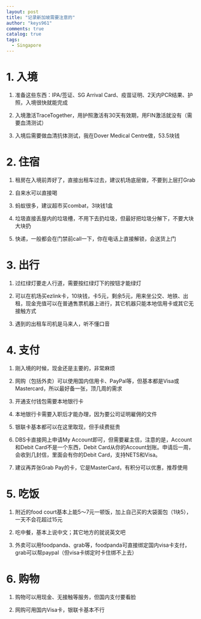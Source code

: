 ```yaml
---
layout: post
title: "记录新加坡需要注意的"
author: "keys961"
comments: true
catalog: true
tags:
  - Singapore
---
```


# 1. 入境

1. 准备这些东西：IPA/签证、SG Arrival Card、疫苗证明、2天内PCR结果、护照，入境很快就能完成

2. 入境激活TraceTogether，用护照激活有30天有效期，用FIN激活就没有（需要血清测试）

3. 入境后需要做血清抗体测试，我在Dover Medical Centre做，53.5块钱

# 2. 住宿

1. 租房在入境前弄好了，直接出租车过去，建议机场底层做，不要到上层打Grab

2. 自来水可以直接喝

3. 蚂蚁很多，建议超市买combat，3块钱1盒

4. 垃圾直接丢屋内的垃圾槽，不用下去扔垃圾，但最好把垃圾分解下，不要大块大块扔

5. 快递，一般都会在门禁前call一下，你在电话上直接解锁，会送货上门

# 3. 出行

1. 过红绿灯要走人行道，需要按红绿灯下的按钮才能绿灯

2. 可以在机场买ezlink卡，10块钱，卡5元，剩余5元，用来坐公交、地铁、出租，现金充值可以在普通售票机器上进行，其它机器只能本地信用卡或其它无接触方式

3. 遇到的出租车司机是马来人，听不懂口音

# 4. 支付

1. 刚入境的时候，现金还是主要的，非常麻烦

2. 网购（包括外卖）可以使用国内信用卡、PayPal等，但基本都是Visa或Mastercard，所以最好备一张，顶几周的需求

3. 开通支付钱包需要本地银行卡

4. 本地银行卡需要入职后才能办理，因为要公司证明雇佣的文件

5. 银联卡基本都可以在这里取现，但手续费挺贵

6. DBS卡直接网上申请My Account即可，但需要雇主信，注意的是，Account和Debit Card不是一个东西，Debit Card从你的Account划账。申请后一周，会收到几封信，里面会有你的Debit Card，支持NETS和Visa。

7. 建议再弄张Grab Pay的卡，它是MasterCard，有积分可以优惠，推荐使用

# 5. 吃饭

1. 附近的food court基本上能5～7元一顿饭，加上自己买的大袋面包（1块5），一天不会花超过15元

2. 吃中餐，基本上说中文；其它地方的就说英文吧

3. 外卖可以用foodpanda、grab等，foodpanda可直接绑定国内visa卡支付，grab可以帮paypal（但visa卡绑定时卡住绑不上去）

# 6. 购物

1. 购物可以用现金、无接触等服务，但国内支付要看脸

2. 网购可用国内Visa卡，银联卡基本不行